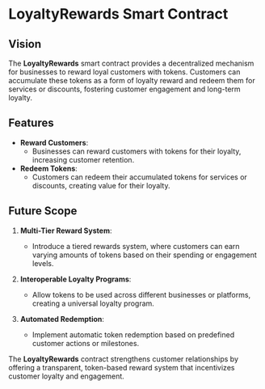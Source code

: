 # LoyaltyRewards Smart Contract

## Vision

The **LoyaltyRewards** smart contract provides a decentralized mechanism for businesses to reward loyal customers with tokens. Customers can accumulate these tokens as a form of loyalty reward and redeem them for services or discounts, fostering customer engagement and long-term loyalty.

## Features

- **Reward Customers**:
  - Businesses can reward customers with tokens for their loyalty, increasing customer retention.
- **Redeem Tokens**:
  - Customers can redeem their accumulated tokens for services or discounts, creating value for their loyalty.

## Future Scope

1. **Multi-Tier Reward System**:

   - Introduce a tiered rewards system, where customers can earn varying amounts of tokens based on their spending or engagement levels.

2. **Interoperable Loyalty Programs**:

   - Allow tokens to be used across different businesses or platforms, creating a universal loyalty program.

3. **Automated Redemption**:
   - Implement automatic token redemption based on predefined customer actions or milestones.

The **LoyaltyRewards** contract strengthens customer relationships by offering a transparent, token-based reward system that incentivizes customer loyalty and engagement.
